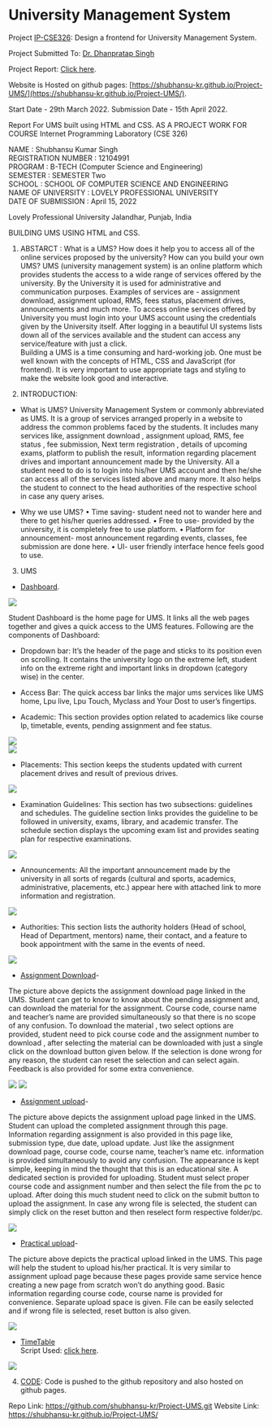 # University Management System

Project [IP-CSE326](https://github.com/shubhansu-kr/IP-CSE-326): Design a frontend for University Management System.

Project Submitted To: [Dr. Dhanpratap Singh](https://www.linkedin.com/in/dr-dhanpratap-singh-312b4550)

Project Report: [Click here](./Report.doc).

Website is Hosted on github pages: [https://shubhansu-kr.github.io/Project-UMS/](https://shubhansu-kr.github.io/Project-UMS/).

Start Date - 29th March 2022.
Submission Date - 15th April 2022.

Report For UMS built using HTML and CSS.
AS A PROJECT WORK FOR COURSE
Internet Programming Laboratory (CSE 326)

NAME                  :  Shubhansu Kumar Singh    
REGISTRATION NUMBER   :  12104991    
PROGRAM               :  B-TECH (Computer Science and Engineering)    
SEMESTER              : SEMESTER Two    
SCHOOL                : SCHOOL OF COMPUTER SCIENCE AND ENGINEERING    
NAME OF UNIVERSITY    : LOVELY PROFESSIONAL UNIVERSITY    
DATE OF SUBMISSION    : April 15, 2022    
    
Lovely Professional University
Jalandhar, Punjab, India
    
BUILDING UMS USING HTML and CSS.

1. ABSTARCT :
What is a UMS? How does it help you to access all of the online services proposed by the university? How can you build your own UMS?
UMS (university management system) is an online platform which provides students the access to a wide range of services offered by the university. By the University it is used for administrative and communication purposes. Examples of services are - assignment download, assignment upload, RMS, fees status, placement drives, announcements and much more.
To access online services offered by University you must login into your UMS account using the credentials given by the University itself. After logging in a beautiful UI systems lists down all of the services available and the student can access any service/feature with just a click.  
Building a UMS is a time consuming and hard-working job. One must be well known with the concepts of HTML, CSS and JavaScript (for frontend). It is very important to use appropriate tags and styling to make the website look good and interactive.

2. INTRODUCTION:

- What is UMS?
University Management System or commonly abbreviated as UMS. It is a group of services arranged properly in a website to address the common problems faced by the students. It includes many services like, assignment download , assignment upload, RMS, fee status , fee submission, Next term registration , details of upcoming exams, platform to publish the result, information regarding placement drives and important announcement made by the University. All a student need to do is to login into his/her UMS account and then he/she can access all of the services listed above and many more.
It also helps the student to connect to the head authorities of the respective school in case any query arises.

- Why we use UMS?
• Time saving- student need not to wander here and there to get his/her queries addressed.
• Free to use- provided by the university, it is completely free to use platform.
• Platform for announcement- most announcement regarding events, classes, fee submission are done here.
• UI- user friendly interface hence feels good to use.

3. UMS

- [Dashboard](./Dashboard.html).    
    

![](./Resource/Image/Screenshot%20(178).png) 

Student Dashboard is the home page for UMS. It links all the web pages together and gives a quick access to the UMS features.
Following are the components of Dashboard:

* Dropdown bar: It’s the header of the page and sticks to its position even on scrolling. It contains the university logo on the extreme left, student info on the extreme right and important links in dropdown (category wise) in the center.

* Access Bar: The quick access bar links the major ums services like UMS home, Lpu live, Lpu Touch, Myclass and Your Dost to user’s fingertips.    

* Academic: This section provides option related to academics like course Ip, timetable, events, pending assignment and fee status.    

![](./Resource/Image/Screenshot%20(178).png)    
![](./Resource/Image/Screenshot%20(179).png)

* Placements: This section keeps the students updated with current placement drives and result of previous drives.   

![](./Resource/Image/Screenshot%20(180).png)

* Examination Guidelines: This section has two subsections: guidelines and schedules. The guideline section links provides the guideline to be followed in university, exams, library, and academic transfer. The schedule section displays the upcoming exam list and provides seating plan for respective examinations.    

![](./Resource/Image/Screenshot%20(181).png)

* Announcements: All the important announcement made by the university in all sorts of regards (cultural and sports, academics, administrative, placements, etc.) appear here with attached link to more information and registration.    

![](./Resource/Image/Screenshot%20(182).png)

* Authorities: This section lists the authority holders (Head of school, Head of Department, mentors) name, their contact, and a feature to book appointment with the same in the events of need.    

![](./Resource/Image/Screenshot%20(183).png)

- [Assignment Download](./assignment.html)-

The picture above depicts the assignment download page linked in the UMS. Student can get to know to know about the pending assignment and, can download the material for the  assignment. Course code, course name and teacher’s name are provided simultaneously so that there is no scope of any confusion. To download the material , two select options are provided, student need to pick course code and the assignment number to download , after selecting the material can be downloaded with just a single click on the download button given below. If the selection is done wrong for any reason, the student can reset the selection and can select again. Feedback is also provided for some extra convenience.    

![](./Resource/Image/Screenshot%20(187).png)
![](./Resource/Image/Screenshot%20(188).png)

- [Assignment upload](./assignment_upload.html)-
  
The picture above depicts the assignment upload page linked in the UMS. Student can upload the completed assignment through this page. Information regarding assignment is also provided in this page like, submission type, due date, upload update. Just like the assignment download page, course code, course name, teacher’s name etc. information is provided simultaneously to avoid any confusion. The appearance is kept simple, keeping in mind the thought that this is an educational site. A dedicated section is provided for uploading. Student must select proper course code and assignment number and then select the file from the pc to upload. After doing this much student need to click on the submit button to upload the assignment. In case any wrong file is selected, the student can simply click on the reset button and then reselect form respective folder/pc.    

![](./Resource/Image/Screenshot%20(186).png)

- [Practical upload](./assignment_upload.html)-

The picture above depicts the practical upload linked in the UMS. This page will help the student to upload his/her practical. It is very similar to assignment upload page because these pages provide same service hence creating a new page from scratch won’t do anything good. Basic information regarding course code, course name is provided for convenience. Separate upload space is given. File can be easily selected and if wrong file is selected, reset button is also given.    

![](./Resource/Image/Screenshot%20(186).png)

- [TimeTable](./Timetable.html)     
Script Used: [click here](./JavaScript/Timetable.js).    

![](./Resource/Image/Screenshot%20(184).png)


4. [CODE](./): Code is pushed to the github repository and also hosted on github pages.

Repo Link: <https://github.com/shubhansu-kr/Project-UMS.git>
Website Link: <https://shubhansu-kr.github.io/Project-UMS/>
